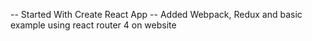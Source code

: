 -- Started With Create React App 
-- Added Webpack, Redux and basic example using react router 4 on website 